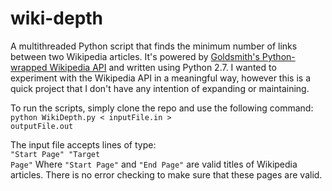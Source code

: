 wiki-depth
==========

A multithreaded Python script that finds the minimum number of links between two Wikipedia articles. It's powered by
 <a href = "https://github.com/goldsmith/Wikipedia">Goldsmith's Python-wrapped Wikipedia API</a> and written using Python 2.7. 
 I wanted to experiment with the Wikipedia API in a meaningful way, however this is a quick project that I don't have any 
 intention of expanding or maintaining.
 
To run the scripts, simply clone the repo and use the following command:<br>
<code>python WikiDepth.py < inputFile.in > outputFile.out</code>

The input file accepts lines of type:<br>
<code>"Start Page" "Target Page"</code>
Where <code>"Start Page"</code> and <code>"End Page"</code> are valid titles of Wikipedia articles. There is no error checking to make sure that these pages 
are valid.
